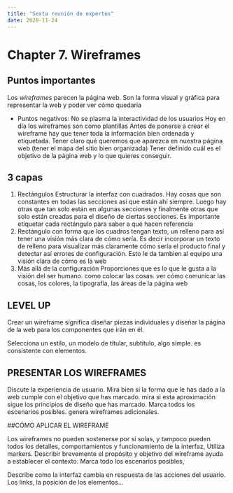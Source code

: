 ```yaml
---
title: "Sexta reunión de expertos"
date: 2020-11-24
---
```

# Chapter 7. Wireframes

## Puntos importantes 
Los *wireframes* parecen la página web. Son la forma visual y gráfica para representar la web y poder ver cómo quedaría
* Puntos negativos: No se plasma la interactividad de los usuarios
Hoy en día los wireframes son como plantillas
Antes de ponerse a crear el wireframe hay que tener toda la información bien ordenada y etiquetada. Tener claro qué queremos que aparezca en nuestra página web (tener el mapa del sitio bien organizada)
Tener definido cuál es el objetivo de la página web y lo que quieres conseguir. 

## 3 capas 

1. Rectángulos
Estructurar la interfaz con cuadrados. Hay cosas que son constantes en todas las secciones así que están ahí siempre. Luego hay otras que tan solo están en algunas secciones y finalmente otras que solo están creadas para el diseño de ciertas secciones. 
Es importante etiquetar cada rectángulo para saber a qué hacen referencia
2. Rectángulo con forma
que los cuadros tengan texto, un relleno para así tener una visión más clara de cómo sería. Es decir incorporar un texto de relleno para visualizar más claramente cómo sería el producto final y detectar así errores de configuración.
Esto le da tambien al equipo una visión clara de cómo es la web
3. Más allá de la configuración
Proporciones que es lo que le gusta a la visión del ser humano. como colocar las cosas. 
ver cómo comunicar las cosas, los colores, la tipografía, las áreas de la página web

## LEVEL UP

Crear un wireframe significa diseñar piezas individuales y diseñar la página de la web para los componentes que irán en él. 

Selecciona un estilo, un modelo de titular, subtítulo, algo simple.  es consistente con elementos. 

## PRESENTAR LOS WIREFRAMES

Discute la experiencia de usuario. Mira bien si la forma que le has dado a la web cumple con el objetivo que has marcado. mira si esta aproximación sigue los principios de diseño que has marcado.
Marca todos los escenarios posibles. genera wireframes adicionales. 

##CÓMO APLICAR EL WIREFRAME

Los wireframes no pueden sostenerse por sí solas, y tampoco pueden todos los detalles, comportamientos y funcionamiento de la interfaz,  Utiliza markers.
Describir brevemente el propósito y objetivo del wireframe ayuda a establecer el contexto.
Marca todo los escenarios posibles,

Describe como la interfaz cambia en respuesta de las acciones del usuario. Los links, la posición de los elementos...


